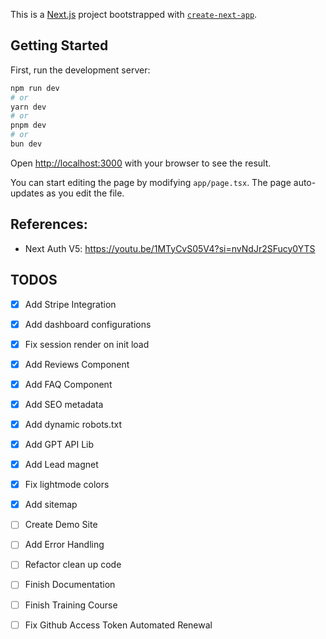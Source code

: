 This is a [Next.js](https://nextjs.org/) project bootstrapped with [`create-next-app`](https://github.com/vercel/next.js/tree/canary/packages/create-next-app).

## Getting Started

First, run the development server:

```bash
npm run dev
# or
yarn dev
# or
pnpm dev
# or
bun dev
```

Open [http://localhost:3000](http://localhost:3000) with your browser to see the result.

You can start editing the page by modifying `app/page.tsx`. The page auto-updates as you edit the file.




## References:
- Next Auth V5: https://youtu.be/1MTyCvS05V4?si=nvNdJr2SFucy0YTS

## TODOS

- [X] Add Stripe Integration
- [X] Add dashboard configurations
- [X] Fix session render on init load
- [X] Add Reviews Component
- [X] Add FAQ Component
- [X] Add SEO metadata
- [X] Add dynamic robots.txt
- [X] Add GPT API Lib
- [X] Add Lead magnet
- [X] Fix lightmode colors
- [X] Add sitemap 
- [ ] Create Demo Site
- [ ] Add Error Handling
- [ ] Refactor clean up code
- [ ] Finish Documentation
- [ ] Finish Training Course
- [ ] Fix Github Access Token Automated Renewal





